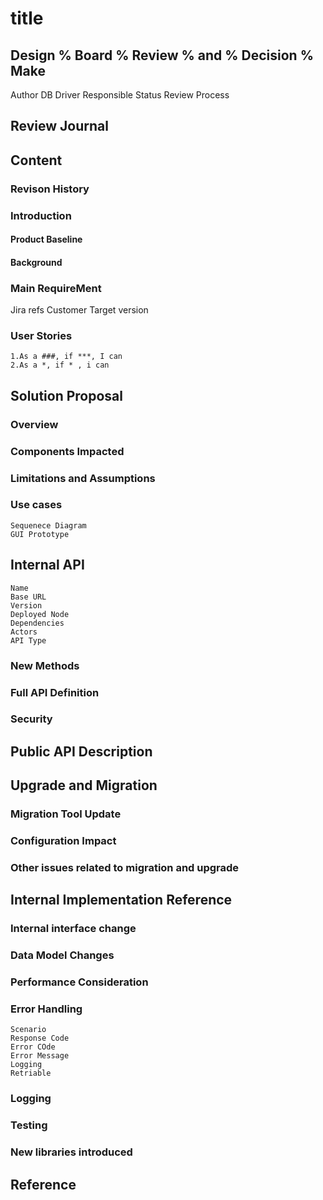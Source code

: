 # title
## Design % Board % Review % and % Decision % Make
Author
DB Driver
Responsible
Status
Review Process

## Review Journal

## Content

### Revison History
### Introduction
#### Product Baseline
#### Background

### Main RequireMent
Jira refs
Customer
Target version

### User Stories
	1.As a ###, if ***, I can
	2.As a *, if * , i can

## Solution Proposal
### Overview
### Components Impacted
### Limitations and Assumptions
### Use cases
	Sequenece Diagram
	GUI Prototype

## Internal API
	Name
	Base URL
	Version
	Deployed Node
	Dependencies
	Actors
	API Type

### New Methods
### Full API Definition

### Security

## Public API Description

## Upgrade and Migration
### Migration Tool Update
### Configuration Impact

### Other issues related to migration and upgrade

## Internal Implementation Reference
### Internal interface change
### Data Model Changes
### Performance Consideration
### Error Handling
	Scenario
	Response Code
	Error COde
	Error Message
	Logging
	Retriable

### Logging
### Testing
### New libraries introduced

## Reference
